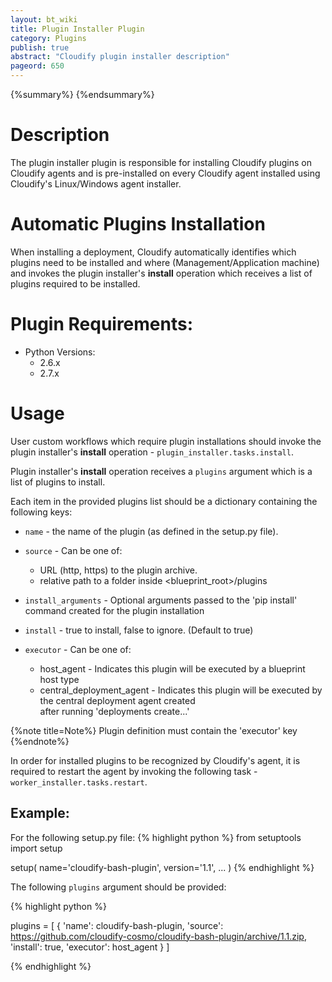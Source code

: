 ```yaml
---
layout: bt_wiki
title: Plugin Installer Plugin
category: Plugins
publish: true
abstract: "Cloudify plugin installer description"
pageord: 650
---
```

{%summary%}
{%endsummary%}


# Description

The plugin installer plugin is responsible for installing Cloudify plugins on Cloudify agents and is pre-installed on every Cloudify agent installed using Cloudify's Linux/Windows agent installer.


# Automatic Plugins Installation

When installing a deployment, Cloudify automatically identifies which plugins need to be installed and where (Management/Application machine) and invokes the plugin installer's **install** operation which receives a list of plugins required to be installed.


# Plugin Requirements:

* Python Versions:
  * 2.6.x
  * 2.7.x


# Usage

User custom workflows which require plugin installations should invoke the plugin installer's **install** operation - `plugin_installer.tasks.install`.

Plugin installer's **install** operation receives a `plugins` argument which is a list of plugins to install.

Each item in the provided plugins list should be a dictionary containing the following keys:

* `name` - the name of the plugin (as defined in the setup.py file).
* `source` - Can be one of:

    - URL (http, https) to the plugin archive.
    - relative path to a folder inside <blueprint_root>/plugins

* `install_arguments` - Optional arguments passed to the 'pip install' command created for the plugin installation
* `install` - true to install, false to ignore. (Default to true)
* `executor` - Can be one of:

    - host_agent - Indicates this plugin will be executed by a blueprint host type
    - central_deployment_agent - Indicates this plugin will be executed by the central deployment agent created  <br>
                                 after running 'deployments create...'

{%note title=Note%}
Plugin definition must contain the 'executor' key
{%endnote%}


In order for installed plugins to be recognized by Cloudify's agent, it is required to restart the agent by invoking the following task - `worker_installer.tasks.restart`.


## Example:

For the following setup.py file:
{% highlight python %}
from setuptools import setup

setup(
    name='cloudify-bash-plugin',
    version='1.1',
    ...
)
{% endhighlight %}

The following `plugins` argument should be provided:

{% highlight python %}

plugins = [
  {
    'name': cloudify-bash-plugin,
    'source': https://github.com/cloudify-cosmo/cloudify-bash-plugin/archive/1.1.zip,
    'install': true,
    'executor': host_agent
  }
]

{% endhighlight %}
